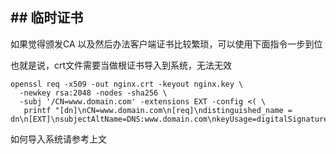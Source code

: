 ## ## 临时证书

如果觉得颁发CA 以及然后办法客户端证书比较繁琐，可以使用下面指令一步到位

也就是说，crt文件需要当做根证书导入到系统，无法无效

```
openssl req -x509 -out nginx.crt -keyout nginx.key \
  -newkey rsa:2048 -nodes -sha256 \
  -subj '/CN=www.domain.com' -extensions EXT -config <( \
   printf "[dn]\nCN=www.domain.com\n[req]\ndistinguished_name = dn\n[EXT]\nsubjectAltName=DNS:www.domain.com\nkeyUsage=digitalSignature\nextendedKeyUsage=serverAuth")
```

如何导入系统请参考上文


